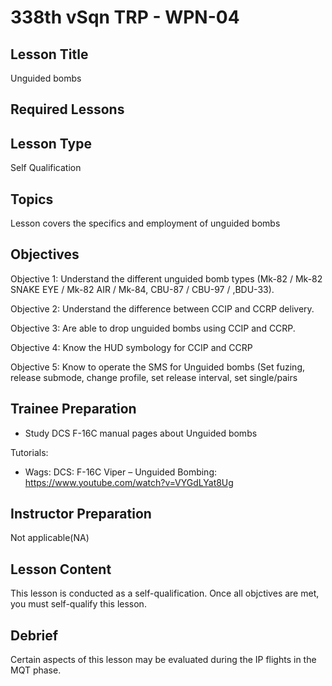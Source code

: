 # 338th vSqn TRP - WPN-04
## Lesson Title
Unguided bombs

## Required Lessons


## Lesson Type
Self Qualification

## Topics
Lesson covers the specifics and employment of unguided bombs

## Objectives
Objective 1: Understand the different unguided bomb types (Mk-82 / Mk-82 SNAKE EYE / Mk-82 AIR / Mk-84, CBU-87 / CBU-97 / ,BDU-33).

Objective 2: Understand the difference between CCIP and CCRP delivery.

Objective 3: Are able to drop unguided bombs using CCIP and CCRP.

Objective 4: Know the HUD symbology for CCIP and CCRP

Objective 5: Know to operate the SMS for Unguided bombs (Set fuzing, release submode, change profile, set release interval, set single/pairs


## Trainee Preparation
- Study DCS F-16C manual pages about Unguided bombs


Tutorials:
- Wags: DCS: F-16C Viper – Unguided Bombing:  https://www.youtube.com/watch?v=VYGdLYat8Ug


## Instructor Preparation
Not applicable(NA)


## Lesson Content
This lesson is conducted as a self-qualification.
Once all objctives are met, you must self-qualify this lesson.


## Debrief
Certain aspects of this lesson may be evaluated during the IP flights in the MQT phase.